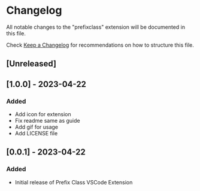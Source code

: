 # Changelog

All notable changes to the "prefixclass" extension will be documented in this file.

Check [Keep a Changelog](http://keepachangelog.com/) for recommendations on how to structure this file.

## [Unreleased]

## [1.0.0] - 2023-04-22

### Added

- Add icon for extension
- Fix readme same as guide
- Add gif for usage
- Add LICENSE file

## [0.0.1] - 2023-04-22

### Added

- Initial release of Prefix Class VSCode Extension
